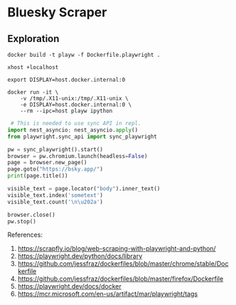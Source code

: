 # Bluesky Scraper

## Exploration

```
docker build -t playw -f Dockerfile.playwright .
```

```
xhost +localhost 

export DISPLAY=host.docker.internal:0 

docker run -it \
    -v /tmp/.X11-unix:/tmp/.X11-unix \
    -e DISPLAY=host.docker.internal:0 \
    --rm --ipc=host playw ipython
```

```python
 # This is needed to use sync API in repl.
import nest_asyncio; nest_asyncio.apply()
from playwright.sync_api import sync_playwright

pw = sync_playwright().start()
browser = pw.chromium.launch(headless=False)
page = browser.new_page()
page.goto("https://bsky.app/")
print(page.title())

visible_text = page.locator("body").inner_text()
visible_text.index('sometext')
visible_text.count('\n\u202a')

browser.close()
pw.stop()
```

References:

1. https://scrapfly.io/blog/web-scraping-with-playwright-and-python/
1. https://playwright.dev/python/docs/library
1. https://github.com/jessfraz/dockerfiles/blob/master/chrome/stable/Dockerfile
1. https://github.com/jessfraz/dockerfiles/blob/master/firefox/Dockerfile
1. https://playwright.dev/docs/docker
1. https://mcr.microsoft.com/en-us/artifact/mar/playwright/tags
